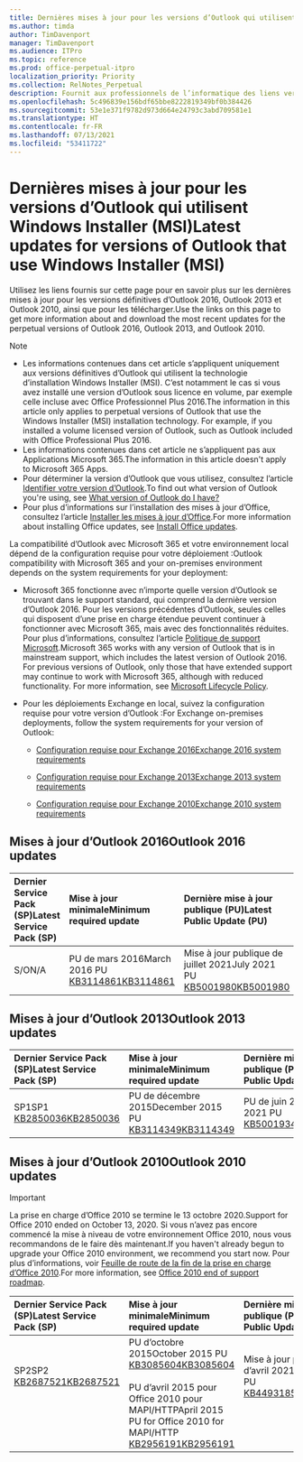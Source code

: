 ```yaml
---
title: Dernières mises à jour pour les versions d’Outlook qui utilisent Windows Installer (MSI)
ms.author: timda
author: TimDavenport
manager: TimDavenport
ms.audience: ITPro
ms.topic: reference
ms.prod: office-perpetual-itpro
localization_priority: Priority
ms.collection: RelNotes_Perpetual
description: Fournit aux professionnels de l’informatique des liens vers les dernières informations sur les mises à jour pour les versions définitives d’Outlook 2016, Outlook 2013 et Outlook 2010
ms.openlocfilehash: 5c496839e156bdf65bbe8222819349bf0b384426
ms.sourcegitcommit: 53e1e371f9782d973d664e24793c3abd709581e1
ms.translationtype: HT
ms.contentlocale: fr-FR
ms.lasthandoff: 07/13/2021
ms.locfileid: "53411722"
---
```

# <a name="latest-updates-for-versions-of-outlook-that-use-windows-installer-msi"></a><span data-ttu-id="47330-103">Dernières mises à jour pour les versions d’Outlook qui utilisent Windows Installer (MSI)</span><span class="sxs-lookup"><span data-stu-id="47330-103">Latest updates for versions of Outlook that use Windows Installer (MSI)</span></span>

<span data-ttu-id="47330-104">Utilisez les liens fournis sur cette page pour en savoir plus sur les dernières mises à jour pour les versions définitives d’Outlook 2016, Outlook 2013 et Outlook 2010, ainsi que pour les télécharger.</span><span class="sxs-lookup"><span data-stu-id="47330-104">Use the links on this page to get more information about and download the most recent updates for the perpetual versions of Outlook 2016, Outlook 2013, and Outlook 2010.</span></span>
  
> [!NOTE]
> - <span data-ttu-id="47330-p101">Les informations contenues dans cet article s’appliquent uniquement aux versions définitives d’Outlook qui utilisent la technologie d’installation Windows Installer (MSI). C’est notamment le cas si vous avez installé une version d’Outlook sous licence en volume, par exemple celle incluse avec Office Professionnel Plus 2016.</span><span class="sxs-lookup"><span data-stu-id="47330-p101">The information in this article only applies to perpetual versions of Outlook that use the Windows Installer (MSI) installation technology. For example, if you installed a volume licensed version of Outlook, such as Outlook included with Office Professional Plus 2016.</span></span>
> - <span data-ttu-id="47330-107">Les informations contenues dans cet article ne s’appliquent pas aux Applications Microsoft 365.</span><span class="sxs-lookup"><span data-stu-id="47330-107">The information in this article doesn't apply to Microsoft 365 Apps.</span></span>
> - <span data-ttu-id="47330-108">Pour déterminer la version d’Outlook que vous utilisez, consultez l’article [Identifier votre version d’Outlook](https://support.office.com/article/b3a9568c-edb5-42b9-9825-d48d82b2257c).</span><span class="sxs-lookup"><span data-stu-id="47330-108">To find out what version of Outlook you're using, see [What version of Outlook do I have?](https://support.office.com/article/b3a9568c-edb5-42b9-9825-d48d82b2257c)</span></span>
> - <span data-ttu-id="47330-109">Pour plus d’informations sur l’installation des mises à jour d’Office, consultez l’article [Installer les mises à jour d’Office](https://support.office.com/article/2ab296f3-7f03-43a2-8e50-46de917611c5).</span><span class="sxs-lookup"><span data-stu-id="47330-109">For more information about installing Office updates, see [Install Office updates](https://support.office.com/article/2ab296f3-7f03-43a2-8e50-46de917611c5).</span></span> 
  
<span data-ttu-id="47330-110">La compatibilité d’Outlook avec Microsoft 365 et votre environnement local dépend de la configuration requise pour votre déploiement :</span><span class="sxs-lookup"><span data-stu-id="47330-110">Outlook compatibility with Microsoft 365 and your on-premises environment depends on the system requirements for your deployment:</span></span>
  
- <span data-ttu-id="47330-p102">Microsoft 365 fonctionne avec n’importe quelle version d’Outlook se trouvant dans le support standard, qui comprend la dernière version d’Outlook 2016. Pour les versions précédentes d’Outlook, seules celles qui disposent d’une prise en charge étendue peuvent continuer à fonctionner avec Microsoft 365, mais avec des fonctionnalités réduites. Pour plus d’informations, consultez l’article [Politique de support Microsoft](https://support.microsoft.com/lifecycle).</span><span class="sxs-lookup"><span data-stu-id="47330-p102">Microsoft 365 works with any version of Outlook that is in mainstream support, which includes the latest version of Outlook 2016. For previous versions of Outlook, only those that have extended support may continue to work with Microsoft 365, although with reduced functionality. For more information, see [Microsoft Lifecycle Policy](https://support.microsoft.com/lifecycle).</span></span>
    
- <span data-ttu-id="47330-114">Pour les déploiements Exchange en local, suivez la configuration requise pour votre version d’Outlook :</span><span class="sxs-lookup"><span data-stu-id="47330-114">For Exchange on-premises deployments, follow the system requirements for your version of Outlook:</span></span>
    
  - [<span data-ttu-id="47330-115">Configuration requise pour Exchange 2016</span><span class="sxs-lookup"><span data-stu-id="47330-115">Exchange 2016 system requirements</span></span>](/Exchange/plan-and-deploy/system-requirements)
    
  - [<span data-ttu-id="47330-116">Configuration requise pour Exchange 2013</span><span class="sxs-lookup"><span data-stu-id="47330-116">Exchange 2013 system requirements</span></span>](/exchange/exchange-2013-system-requirements-exchange-2013-help)
    
  - <span data-ttu-id="47330-117">[Configuration requise pour Exchange 2010](/previous-versions/office/exchange-server-2010/aa996719(v=exchg.141))</span><span class="sxs-lookup"><span data-stu-id="47330-117">[Exchange 2010 system requirements](/previous-versions/office/exchange-server-2010/aa996719(v=exchg.141))</span></span>

   
## <a name="outlook-2016-updates"></a><span data-ttu-id="47330-118">Mises à jour d’Outlook 2016</span><span class="sxs-lookup"><span data-stu-id="47330-118">Outlook 2016 updates</span></span>

|<span data-ttu-id="47330-119">**Dernier Service Pack (SP)**</span><span class="sxs-lookup"><span data-stu-id="47330-119">**Latest Service Pack (SP)**</span></span>|<span data-ttu-id="47330-120">**Mise à jour minimale**</span><span class="sxs-lookup"><span data-stu-id="47330-120">**Minimum required update**</span></span>|<span data-ttu-id="47330-121">**Dernière mise à jour publique (PU)**</span><span class="sxs-lookup"><span data-stu-id="47330-121">**Latest Public Update (PU)**</span></span>|
|:-----|:-----|:-----|
|<span data-ttu-id="47330-122">S/O</span><span class="sxs-lookup"><span data-stu-id="47330-122">N/A</span></span>  <br/> |<span data-ttu-id="47330-123">PU de mars 2016</span><span class="sxs-lookup"><span data-stu-id="47330-123">March 2016 PU</span></span> <br/>[<span data-ttu-id="47330-124">KB3114861</span><span class="sxs-lookup"><span data-stu-id="47330-124">KB3114861</span></span>](https://support.microsoft.com/help/3114861) <br/> |<span data-ttu-id="47330-125">Mise à jour publique de juillet 2021</span><span class="sxs-lookup"><span data-stu-id="47330-125">July 2021 PU</span></span> <br/>[<span data-ttu-id="47330-126">KB5001980</span><span class="sxs-lookup"><span data-stu-id="47330-126">KB5001980</span></span>](https://support.microsoft.com/help/5001980) 

## <a name="outlook-2013-updates"></a><span data-ttu-id="47330-127">Mises à jour d’Outlook 2013</span><span class="sxs-lookup"><span data-stu-id="47330-127">Outlook 2013 updates</span></span>

|<span data-ttu-id="47330-128">**Dernier Service Pack (SP)**</span><span class="sxs-lookup"><span data-stu-id="47330-128">**Latest Service Pack (SP)**</span></span>|<span data-ttu-id="47330-129">**Mise à jour minimale**</span><span class="sxs-lookup"><span data-stu-id="47330-129">**Minimum required update**</span></span>|<span data-ttu-id="47330-130">**Dernière mise à jour publique (PU)**</span><span class="sxs-lookup"><span data-stu-id="47330-130">**Latest Public Update (PU)**</span></span>|
|:-----|:-----|:-----|
|<span data-ttu-id="47330-131">SP1</span><span class="sxs-lookup"><span data-stu-id="47330-131">SP1</span></span>  <br/>[<span data-ttu-id="47330-132">KB2850036</span><span class="sxs-lookup"><span data-stu-id="47330-132">KB2850036</span></span>](https://go.microsoft.com/fwlink/p/?LinkId=512538) <br/> |<span data-ttu-id="47330-133">PU de décembre 2015</span><span class="sxs-lookup"><span data-stu-id="47330-133">December 2015 PU</span></span> <br/>[<span data-ttu-id="47330-134">KB3114349</span><span class="sxs-lookup"><span data-stu-id="47330-134">KB3114349</span></span>](https://support.microsoft.com/kb/3114349) <br/> |<span data-ttu-id="47330-135">PU de juin 2021</span><span class="sxs-lookup"><span data-stu-id="47330-135">June 2021 PU</span></span> <br/>[<span data-ttu-id="47330-136">KB5001934</span><span class="sxs-lookup"><span data-stu-id="47330-136">KB5001934</span></span>](https://support.microsoft.com/help/5001934)  |
   
## <a name="outlook-2010-updates"></a><span data-ttu-id="47330-137">Mises à jour d’Outlook 2010</span><span class="sxs-lookup"><span data-stu-id="47330-137">Outlook 2010 updates</span></span>
> [!IMPORTANT]
> <span data-ttu-id="47330-138">La prise en charge d’Office 2010 se termine le 13 octobre 2020.</span><span class="sxs-lookup"><span data-stu-id="47330-138">Support for Office 2010 ended on October 13, 2020.</span></span> <span data-ttu-id="47330-139">Si vous n’avez pas encore commencé la mise à niveau de votre environnement Office 2010, nous vous recommandons de le faire dès maintenant.</span><span class="sxs-lookup"><span data-stu-id="47330-139">If you haven't already begun to upgrade your Office 2010 environment, we recommend you start now.</span></span> <span data-ttu-id="47330-140">Pour plus d’informations, voir [Feuille de route de la fin de la prise en charge d’Office 2010](/DeployOffice/office-2010-end-support-roadmap).</span><span class="sxs-lookup"><span data-stu-id="47330-140">For more information, see [Office 2010 end of support roadmap](/DeployOffice/office-2010-end-support-roadmap).</span></span>

|<span data-ttu-id="47330-141">**Dernier Service Pack (SP)**</span><span class="sxs-lookup"><span data-stu-id="47330-141">**Latest Service Pack (SP)**</span></span>|<span data-ttu-id="47330-142">**Mise à jour minimale**</span><span class="sxs-lookup"><span data-stu-id="47330-142">**Minimum required update**</span></span>|<span data-ttu-id="47330-143">**Dernière mise à jour publique (PU)**</span><span class="sxs-lookup"><span data-stu-id="47330-143">**Latest Public Update (PU)**</span></span>|
|:-----|:-----|:-----|
|<span data-ttu-id="47330-144">SP2</span><span class="sxs-lookup"><span data-stu-id="47330-144">SP2</span></span> <br/>[<span data-ttu-id="47330-145">KB2687521</span><span class="sxs-lookup"><span data-stu-id="47330-145">KB2687521</span></span>](https://go.microsoft.com/fwlink/p/?LinkId=512542) <br><br><br><br/> |<span data-ttu-id="47330-146">PU d’octobre 2015</span><span class="sxs-lookup"><span data-stu-id="47330-146">October 2015 PU</span></span> <br/> [<span data-ttu-id="47330-147">KB3085604</span><span class="sxs-lookup"><span data-stu-id="47330-147">KB3085604</span></span>](https://support.microsoft.com/kb/3085604) <br/><br/>  <span data-ttu-id="47330-148">PU d’avril 2015 pour Office 2010 pour MAPI/HTTP</span><span class="sxs-lookup"><span data-stu-id="47330-148">April 2015 PU for Office 2010 for MAPI/HTTP</span></span> <br/> [<span data-ttu-id="47330-149">KB2956191</span><span class="sxs-lookup"><span data-stu-id="47330-149">KB2956191</span></span>](https://support.microsoft.com/help/2956191/april-14-2015-update-for-office-2010-kb2956191) <br/> |<span data-ttu-id="47330-150">Mise à jour publique d’avril 2021</span><span class="sxs-lookup"><span data-stu-id="47330-150">April 2021 PU</span></span> <br/>[<span data-ttu-id="47330-151">KB4493185</span><span class="sxs-lookup"><span data-stu-id="47330-151">KB4493185</span></span>](https://support.microsoft.com/help/4493185) <br><br><br><br/>|
